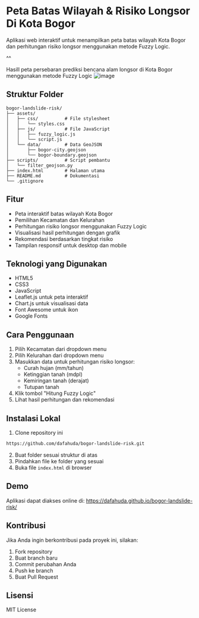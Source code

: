 # Peta Batas Wilayah & Risiko Longsor Di Kota Bogor

Aplikasi web interaktif untuk menampilkan peta batas wilayah Kota Bogor dan perhitungan risiko longsor menggunakan metode Fuzzy Logic.

^^

Hasill peta persebaran prediksi bencana alam longsor di Kota Bogor menggunakan metode Fuzzy Logic
![image](https://github.com/user-attachments/assets/8052c71c-3b77-49be-ab66-dba43da4f262)

## Struktur Folder

```
bogor-landslide-risk/
├── assets/
│   ├── css/          # File stylesheet
│   │   └── styles.css
│   ├── js/           # File JavaScript
│   │   ├── fuzzy_logic.js
│   │   └── script.js
│   └── data/         # Data GeoJSON
│       ├── bogor-city.geojson
│       └── bogor-boundary.geojson
├── scripts/          # Script pembantu
│   └── filter_geojson.py
├── index.html        # Halaman utama
├── README.md         # Dokumentasi
└── .gitignore
```

## Fitur

- Peta interaktif batas wilayah Kota Bogor
- Pemilihan Kecamatan dan Kelurahan
- Perhitungan risiko longsor menggunakan Fuzzy Logic
- Visualisasi hasil perhitungan dengan grafik
- Rekomendasi berdasarkan tingkat risiko
- Tampilan responsif untuk desktop dan mobile

## Teknologi yang Digunakan

- HTML5
- CSS3
- JavaScript
- Leaflet.js untuk peta interaktif
- Chart.js untuk visualisasi data
- Font Awesome untuk ikon
- Google Fonts

## Cara Penggunaan

1. Pilih Kecamatan dari dropdown menu
2. Pilih Kelurahan dari dropdown menu
3. Masukkan data untuk perhitungan risiko longsor:
   - Curah hujan (mm/tahun)
   - Ketinggian tanah (mdpl)
   - Kemiringan tanah (derajat)
   - Tutupan tanah
4. Klik tombol "Hitung Fuzzy Logic"
5. Lihat hasil perhitungan dan rekomendasi

## Instalasi Lokal

1. Clone repository ini
```bash
https://github.com/dafahuda/bogor-landslide-risk.git
```

2. Buat folder sesuai struktur di atas
3. Pindahkan file ke folder yang sesuai
4. Buka file `index.html` di browser

## Demo

Aplikasi dapat diakses online di: https://dafahuda.github.io/bogor-landslide-risk/

## Kontribusi

Jika Anda ingin berkontribusi pada proyek ini, silakan:
1. Fork repository
2. Buat branch baru
3. Commit perubahan Anda
4. Push ke branch
5. Buat Pull Request

## Lisensi

MIT License 

